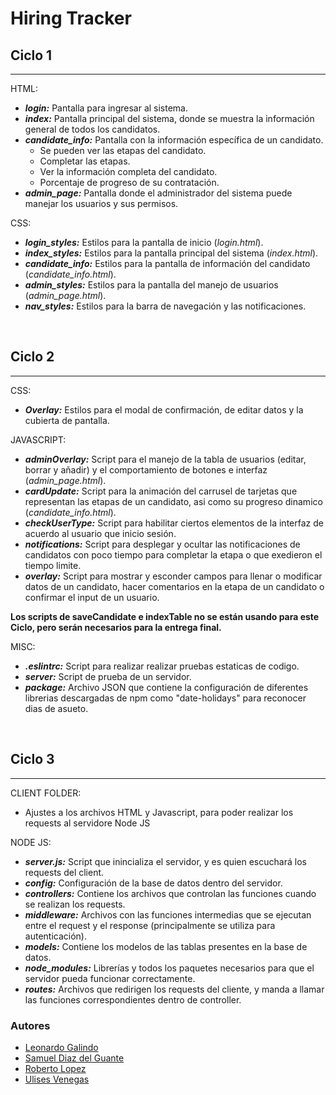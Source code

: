 # Hiring Tracker

## Ciclo 1

-----------------------------------------------

HTML:
- _**login:**_ Pantalla para ingresar al sistema.
- _**index:**_ Pantalla principal del sistema, donde se muestra la información general de todos los candidatos.
- _**candidate_info:**_ Pantalla con la información específica de un candidato.
  - Se pueden ver las etapas del candidato.
  - Completar las etapas.
  - Ver la información completa del candidato.
  - Porcentaje de progreso de su contratación.
- _**admin_page:**_ Pantalla donde el administrador del sistema puede manejar los usuarios y sus permisos.

CSS:
- _**login_styles:**_ Estilos para la pantalla de inicio (_login.html_).
- _**index_styles:**_ Estilos para la pantalla principal del sistema (_index.html_).
- _**candidate_info:**_ Estilos para la pantalla de información del candidato (_candidate_info.html_).
- _**admin_styles:**_ Estilos para la pantalla del manejo de usuarios (_admin_page.html_).
- _**nav_styles:**_ Estilos para la barra de navegación y las notificaciones.

<br>

## Ciclo 2

-----------------------------------------------

CSS:
- _**Overlay:**_ Estilos para el modal de confirmación, de editar datos y la cubierta de pantalla.

JAVASCRIPT:
- _**adminOverlay:**_ Script para el manejo de la tabla de usuarios (editar, borrar y añadir) y el comportamiento de botones e interfaz (_admin_page.html_).
- _**cardUpdate:**_ Script para la animación del carrusel de tarjetas que representan las etapas de un candidato, asi como su progreso dinamico (_candidate_info.html_).
- _**checkUserType:**_ Script para habilitar ciertos elementos de la interfaz de acuerdo al usuario que inicio sesión.
- _**notifications:**_ Script para desplegar y ocultar las notificaciones de candidatos con poco tiempo para completar la etapa o que exedieron el tiempo limite.
- _**overlay:**_ Script para mostrar y esconder campos para llenar o modificar datos de un candidato, hacer comentarios en la etapa de un candidato o confirmar el input de un usuario.

**Los scripts de saveCandidate e indexTable no se están usando para este Ciclo, pero serán necesarios para la entrega final.**

MISC:
- _**.eslintrc:**_ Script para realizar realizar pruebas estaticas de codigo.
- _**server:**_ Script de prueba de un servidor.
- _**package:**_ Archivo JSON que contiene la configuración de diferentes librerias descargadas de npm como "date-holidays" para reconocer dias de asueto.

<br>


## Ciclo 3

-----------------------------------------------

CLIENT FOLDER:
- Ajustes a los archivos HTML y Javascript, para poder realizar los requests al servidore Node JS

NODE JS:
- _**server.js:**_ Script que inincializa el servidor, y es quien escuchará los requests del client.
- _**config:**_ Configuración de la base de datos dentro del servidor.
- _**controllers:**_ Contiene los archivos que controlan las funciones cuando se realizan los requests.
- _**middleware:**_ Archivos con las funciones intermedias que se ejecutan entre el request y el response (principalmente se utiliza para autenticación).
- _**models:**_ Contiene los modelos de las tablas presentes en la base de datos.
- _**node_modules:**_ Librerías y todos los paquetes necesarios para que el servidor pueda funcionar correctamente.
- _**routes:**_ Archivos que redirigen los requests del cliente, y manda a llamar las funciones correspondientes dentro de controller.

### Autores
- [Leonardo Galindo](https://github.com/GSLeonardo)
- [Samuel Diaz del Guante](https://github.com/samueldiaz1004)
- [Roberto Lopez](https://github.com/RobTecGda)
- [Ulises Venegas](https://github.com/Ulivego)
